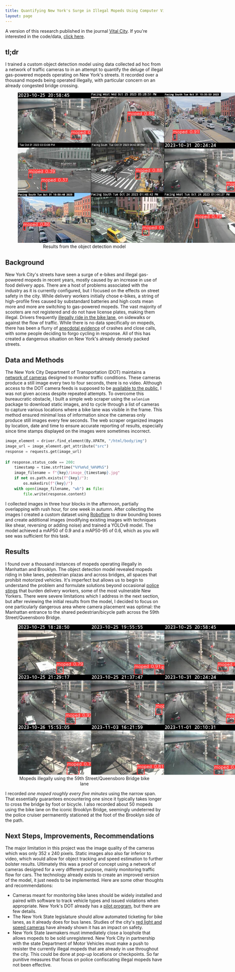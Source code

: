 ```yaml
---
title: Quantifying New York's Surge in Illegal Mopeds Using Computer Vision
layout: page
---
```


A version of this research published in the journal [Vital City](). If you're interested in the code/data, [click here](https://github.com/benarnav/nyc_streets/).
## tl;dr
I trained a custom object detection model using data collected ad hoc from a network of traffic cameras to in an attempt to quantify the deluge of illegal gas-powered mopeds operating on New York's streets. It recorded over a thousand mopeds being operated illegally, with particular concern on an already congested bridge crossing.
<figure style="text-align: center;">
  <a href="/assets/img/moped_examples_citywide.jpg">
    <img style="max-width: 700px;" src="/assets/img/moped_examples_citywide.jpg" alt="mopeds found using object detection" />
  </a>
  <figcaption>Results from the object detection model</figcaption>
</figure>

## Background
New York City's streets have seen a surge of e-bikes and illegal gas-powered mopeds in recent years, mostly caused by an increase in use of food delivery apps. There are a host of problems associated with the industry as it is currently configured, but I focused on the effects on street safety in the city. While delivery workers initially chose e-bikes, a string of high-profile fires caused by substandard batteries and high costs mean more and more are switching to gas-powered mopeds. The vast majority of scooters are not registered and do not have license plates, making them illegal. Drivers frequently [illegally ride in the bike lane](https://www.nyc.gov/html/dot/html/bicyclists/ebikes.shtml), on sidewalks or against the flow of traffic. While there is no data specifically on mopeds, there has been a flurry of [anecdotal evidence](https://www.curbed.com/2023/10/bike-lane-manhattan-queensboro-bridge-cyclists-crashes.html) of crashes and close calls, with some people deciding to forgo cycling in response. All of this has created a dangerous situation on New York's already densely packed streets.

## Data and Methods
The New York City Department of Transportation (DOT) maintains a [network of cameras](https://webcams.nyctmc.org/map) designed to monitor traffic conditions. These cameras produce a still image every two to four seconds, there is no video. Although access to the DOT camera feeds is supposed to be [available to the public](https://webcams.nyctmc.org/subscribers), I was not given access despite repeated attempts. To overcome this bureaucratic obstacle, I built a simple web scraper using the `selenium` package to download static images, and to cycle through a list of cameras to capture various locations where a bike lane was visible in the frame. This method ensured minimal loss of information since the cameras only produce still images every few seconds. The web scraper organized images by location, date and time to ensure accurate reporting of results, especially since time stamps displayed on the images were sometimes incorrect.
```python
image_element = driver.find_element(By.XPATH, "/html/body/img")
image_url = image_element.get_attribute("src")
response = requests.get(image_url)

if response.status_code == 200:
    timestamp = time.strftime("%Y%m%d_%H%M%S")
    image_filename = f"{key}/image_{timestamp}.jpg"
    if not os.path.exists(f"{key}/"):
        os.makedirs(f"{key}/")
    with open(image_filename, "wb") as file:
        file.write(response.content)
```
I collected images in three hour blocks in the afternoon, partially overlapping with rush hour, for one week in autumn. After collecting the images I created a custom dataset using [Roboflow](https://roboflow.com) to draw bounding boxes and create additional images (modifying existing images with techniques like shear, reversing or adding noise) and trained a YOLOv8 model. The model achieved a mAP50 of 0.9 and a mAP50-95 of 0.6, which as you will see was sufficient for this task.

## Results
I found over a thousand instances of mopeds operating illegally in Manhattan and Brooklyn. The object detection model revealed mopeds riding in bike lanes, pedestrian plazas and across bridges, all spaces that prohibit motorized vehicles. It's imperfect but allows us to begin to understand the problem and formulate solutions beyond occasional [police stings](https://www.thecity.nyc/2023/09/07/migrant-moped-nypd-raid-tasers/) that burden delivery workers, some of the most vulnerable New Yorkers. There were severe limitations which I address in the next section, but after reviewing the initial results from the model, I decided to focus on one particularly dangerous area where camera placement was optimal: the Manhattan entrance to the shared pedestrian/bicycle path across the 59th Street/Queensboro Bridge.
<figure style="text-align: center;">
  <a href="/assets/img/mopeds_queensboro_bridge.jpg">
    <img style="max-width: 700px;" src="/assets/img/mopeds_queensboro_bridge.jpg" alt="mopeds found using object detection" />
  </a>
  <figcaption>Mopeds illegally using the 59th Street/Queensboro Bridge bike lane</figcaption>
</figure>
I recorded <i>one moped roughly every five minutes</i> using the narrow span. That essentially guarantees encountering one since it typically takes longer to cross the bridge by foot or bicycle. I also recorded about 50 mopeds using the bike lane on the iconic Brooklyn Bridge, seemingly undeterred by the police cruiser permanently stationed at the foot of the Brooklyn side of the path. 

## Next Steps, Improvements, Recommendations
The major limitation in this project was the image quality of the cameras which was only 352 x 240 pixels. Static images also also far inferior to video, which would allow for object tracking and speed estimation to further bolster results. Ultimately this was a proof of concept using a network of cameras designed for a very different purpose, mainly monitoring traffic flow for cars. The technology already exists to create an improved version of the model, it just needs to be implemented. Here are some other thoughts and recommendations:
- Cameras meant for monitoring bike lanes should be widely installed and paired with software to track vehicle types and issued violations when appropriate. New York's DOT already has a [pilot program](https://www.curbed.com/2023/04/nyc-dot-street-sensors-viva.html), but there are few details.
- The New York State legislature should allow automated ticketing for bike lanes, as it already does for bus lanes. Studies of the city's [red light and speed cameras](https://home.nyc.gov/html/dot/downloads/pdf/speed-camera-report.pdf) have already shown it has an impact on safety.
- New York State lawmakers must immediately close a loophole that allows mopeds to be sold unregistered. New York City in partnership with the state Department of Motor Vehicles must make a push to resister the currently illegal mopeds that are already in use throughout the city. This could be done at pop-up locations or checkpoints. So far punitive measures that focus on police confiscating illegal mopeds have not been effective.
